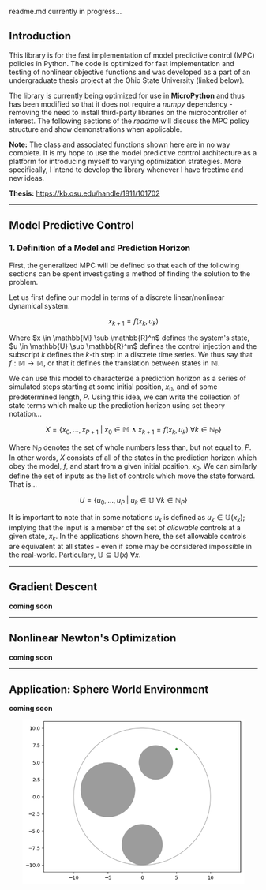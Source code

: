 readme.md currently in progress...

## **Introduction**

This library is for the fast implementation of model predictive control (MPC) policies in Python. The code is optimized for fast implementation and testing of nonlinear objective functions and was developed as a part of an undergraduate thesis project at the Ohio State University (linked below).

The library is currently being optimized for use in **MicroPython** and thus has been modified so that it does not require a *numpy* dependency - removing the need to install third-party libraries on the microcontroller of interest. The following sections of the *readme* will discuss the MPC policy structure and show demonstrations when applicable.

**Note:** The class and associated functions shown here are in no way complete. It is my hope to use the model predictive control architecture as a platform for introducing myself to varying optimization strategies. More specifically, I intend to develop the library whenever I have freetime and new ideas.

**Thesis:** https://kb.osu.edu/handle/1811/101702


___

## **Model Predictive Control**

### 1. Definition of a Model and Prediction Horizon
First, the generalized MPC will be defined so that each of the following sections can be spent investigating a method of finding the solution to the problem.

Let us first define our model in terms of a discrete linear/nonlinear dynamical system.

$$
    x_{k+1} = f(x_k, u_k)
$$

Where $x \in \mathbb{M} \sub \mathbb{R}^n$ defines the system's state, $u \in \mathbb{U} \sub \mathbb{R}^m$ defines the control injection and the subscript $k$ defines the $k$-th step in a discrete time series. We thus say that $f : \mathbb{M} \rightarrow \mathbb{M}$, or that it defines the translation between states in $\mathbb{M}$.

We can use this model to characterize a prediction horizon as a series of simulated steps starting at some initial position, $x_0$, and of some predetermined length, $P$. Using this idea, we can write the collection of state terms which make up the prediction horizon using set theory notation...

$$
    X = \left\{ x_0, \dots, x_{P+1}\ |\ x_0 \in \mathbb{M} \wedge x_{k+1} = f(x_k,u_k)\ \forall k \in \mathbb{N}_P \right\}
$$

Where $\mathbb{N}_P$ denotes the set of whole numbers less than, but not equal to, $P$. In other words, $X$ consists of all of the states in the prediction horizon which obey the model, $f$, and start from a given initial position, $x_0$. We can similarly define the set of inputs as the list of controls which move the state forward. That is...

$$
    U = \left\{ u_0, \dots, u_{P}\ |\ u_k \in \mathbb{U}\ \forall k \in \mathbb{N}_{P} \right\}
$$

It is important to note that in some notations $u_k$ is defined as $u_k \in \mathbb{U}(x_k)$; implying that the input is a member of the set of *allowable* controls at a given state, $x_k$. In the applications shown here, the set allowable controls are equivalent at all states - even if some may be considered impossible in the real-world. Particulary, $\mathbb{U} \subseteq \mathbb{U} (x)\ \forall x$.


___

## **Gradient Descent**

**coming soon**


___

## **Nonlinear Newton's Optimization**

**coming soon**


___

## **Application:** Sphere World Environment

**coming soon**

<p align='center'>
    <img src=./Examples/.figures/sphereworld.gif width=450>
</p>